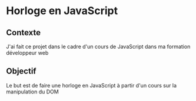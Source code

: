 # Horloge en JavaScript

## Contexte
J'ai fait ce projet dans le cadre d'un cours de JavaScript dans ma formation développeur web

## Objectif
Le but est de faire une horloge en JavaScript à partir d'un cours sur la manipulation du DOM
